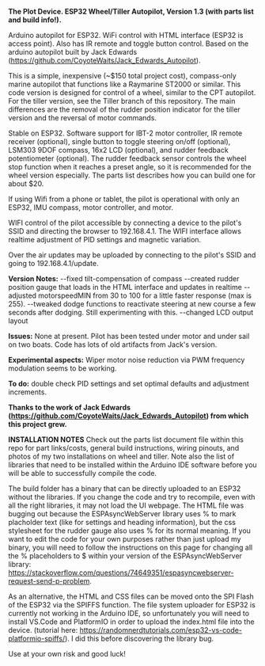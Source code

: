 **The Plot Device. 
ESP32 Wheel/Tiller Autopilot, Version 1.3  (with parts list and build info!).**

Arduino autopilot for ESP32. WiFi control with HTML interface (ESP32 is access point). Also has IR remote and toggle button control. Based on the arduino autopilot built by Jack Edwards (https://github.com/CoyoteWaits/Jack_Edwards_Autopilot).

This is a simple, inexpensive (~$150 total project cost), compass-only marine autopilot that functions like a Raymarine ST2000 or similar. This code version is designed for control of a wheel, similar to the CPT autopilot. For the tiller version, see the Tiller branch of this repository. The main differences are the removal of the rudder position indicator for the tiller version and the reversal of motor commands. 

Stable on ESP32. Software support for IBT-2 motor controller, IR remote receiver (optional), single button to toggle steering on/off (optional), LSM303 9DOF compass, 16x2 LCD (optional), and rudder feedback potentiometer (optional). The rudder feedback sensor controls the wheel stop function when it reaches a preset angle, so it is recommended for the wheel version especially. The parts list describes how you can build one for about $20.  

If using Wifi from a phone or tablet, the pilot is operational with only an ESP32, IMU compass, motor controller, and motor. 

WIFI control of the pilot accessible by connecting a device to the pilot's SSID and directing the browser to 192.168.4.1. The WIFI interface allows realtime adjustment of PID settings and magnetic variation. 

Over the air updates may be uploaded by connecting to the pilot's SSID and going to 192.168.4.1/update.

**Version Notes:**
--fixed tilt-compensation of compass
--created rudder position gauge that loads in the HTML interface and updates in realtime
--adjusted motorspeedMIN from 30 to 100 for a little faster response (max is 255). 
--tweaked dodge functions to reactivate steering at new course a few seconds after dodging. Still experimenting with this. 
--changed LCD output layout

**Issues:**
None at present. Pilot has been tested under motor and under sail on two boats. Code has lots of old artifacts from Jack's version.

**Experimental aspects:** 
Wiper motor noise reduction via PWM frequency modulation seems to be working. 

**To do:**
double check PID settings and set optimal defaults and adjustment increments.

**Thanks to the work of Jack Edwards (https://github.com/CoyoteWaits/Jack_Edwards_Autopilot) from which this project grew.**


**INSTALLATION NOTES**
Check out the parts list document file within this repo for part links/costs, general build instructions, wiring pinouts, and photos of my two installations on wheel and tiller. Note also the list of libraries that need to be installed within the Arduino IDE software before you will be able to successfully compile the code. 

The build folder has a binary that can be directly uploaded to an ESP32 without the libraries. If you change the code and try to recompile, even with all the right libraries, it may not load the UI webpage. The HTML file was bugging out because the ESPAsyncWebServer library uses % to mark placholder text (like for settings and heading information), but the css stylesheet for the rudder gauge also uses % for its normal meaning. If you want to edit the code for your own purposes rather than just upload my binary, you will need to follow the instructions on this page for changing all the % placeholders to $ within your version of the ESPAsyncWebServer library: https://stackoverflow.com/questions/74649351/espasyncwebserver-request-send-p-problem. 

As an alternative, the HTML and CSS files can be moved onto the SPI Flash of the ESP32 via the SPIFFS function. The file system uploader for ESP32 is currently not working in the Arduino IDE, so unfortunately you will need to install VS.Code and PlatformIO in order to upload the index.html file into the device. (tutorial here: https://randomnerdtutorials.com/esp32-vs-code-platformio-spiffs/). I did this before discovering the library bug.



Use at your own risk and good luck! 




